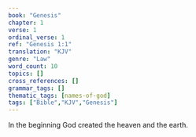 ```yaml
---
book: "Genesis"
chapter: 1
verse: 1
ordinal_verse: 1
ref: "Genesis 1:1"
translation: "KJV"
genre: "Law"
word_count: 10
topics: []
cross_references: []
grammar_tags: []
thematic_tags: [names-of-god]
tags: ["Bible","KJV","Genesis"]
---
```

In the beginning God created the heaven and the earth.
